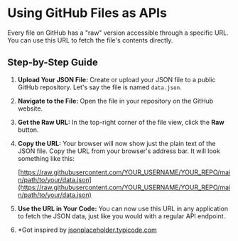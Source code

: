# Using GitHub Files as APIs

Every file on GitHub has a "raw" version accessible through a specific URL. You can use this URL to fetch the file's contents directly.

## Step-by-Step Guide

1.  **Upload Your JSON File:** Create or upload your JSON file to a public GitHub repository. Let's say the file is named `data.json`.

2.  **Navigate to the File:** Open the file in your repository on the GitHub website.

3.  **Get the Raw URL:** In the top-right corner of the file view, click the **Raw** button.

4.  **Copy the URL:** Your browser will now show just the plain text of the JSON file. Copy the URL from your browser's address bar. It will look something like this:

    
    [https://raw.githubusercontent.com/YOUR_USERNAME/YOUR_REPO/main/path/to/your/data.json](https://raw.githubusercontent.com/YOUR_USERNAME/YOUR_REPO/main/path/to/your/data.json)


5.  **Use the URL in Your Code:** You can now use this URL in any application to fetch the JSON data, just like you would with a regular API endpoint.

6. *Got inspired by [jsonplaceholder.typicode.com](https://jsonplaceholder.typicode.com/)
